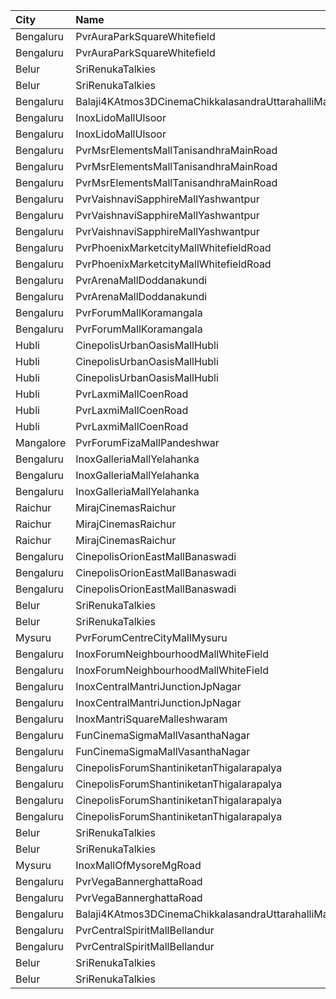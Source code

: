 | City      | Name                                                 | Language |  Time | Type        | Price | Capacity | Booked |
| :-------- | :--------------------------------------------------- | :------- | ----: | :---------- | ----: | -------: | -----: |
| Bengaluru | PvrAuraParkSquareWhitefield                          | Kannada  | 10:25 | Recliner    |  190₹ |       12 |      0 |
| Bengaluru | PvrAuraParkSquareWhitefield                          | Kannada  | 10:25 | Classic     |  100₹ |      112 |      0 |
| Belur     | SriRenukaTalkies                                     | Kannada  | 10:30 | Balcony     |  121₹ |       33 |      8 |
| Belur     | SriRenukaTalkies                                     | Kannada  | 10:30 | FirstClass  |  101₹ |      110 |     10 |
| Bengaluru | Balaji4KAtmos3DCinemaChikkalasandraUttarahalliMainRd | Kannada  | 11:00 | Gold        |  150₹ |      290 |     18 |
| Bengaluru | InoxLidoMallUlsoor                                   | Kannada  | 11:15 | Gold        |  170₹ |       15 |      0 |
| Bengaluru | InoxLidoMallUlsoor                                   | Kannada  | 11:15 | Premiere    |  112₹ |      132 |      0 |
| Bengaluru | PvrMsrElementsMallTanisandhraMainRoad                | Kannada  | 11:20 | Classic     |  100₹ |       90 |      0 |
| Bengaluru | PvrMsrElementsMallTanisandhraMainRoad                | Kannada  | 11:20 | Prime       |  112₹ |       19 |      0 |
| Bengaluru | PvrMsrElementsMallTanisandhraMainRoad                | Kannada  | 11:20 | Recliner    |  200₹ |       11 |      0 |
| Bengaluru | PvrVaishnaviSapphireMallYashwantpur                  | Kannada  | 11:35 | Classic     |  100₹ |       85 |      0 |
| Bengaluru | PvrVaishnaviSapphireMallYashwantpur                  | Kannada  | 11:35 | Prime       |  112₹ |       37 |      4 |
| Bengaluru | PvrVaishnaviSapphireMallYashwantpur                  | Kannada  | 11:35 | Recliner    |  180₹ |       13 |      0 |
| Bengaluru | PvrPhoenixMarketcityMallWhitefieldRoad               | Kannada  | 11:45 | Classic     |  112₹ |       72 |      0 |
| Bengaluru | PvrPhoenixMarketcityMallWhitefieldRoad               | Kannada  | 11:45 | Recliner    |  220₹ |        7 |      0 |
| Bengaluru | PvrArenaMallDoddanakundi                             | Kannada  | 11:50 | Classic     |  100₹ |      104 |      0 |
| Bengaluru | PvrArenaMallDoddanakundi                             | Kannada  | 11:50 | Prime       |  112₹ |       31 |      0 |
| Bengaluru | PvrForumMallKoramangala                              | Kannada  | 11:50 | Classic     |  150₹ |      166 |      0 |
| Bengaluru | PvrForumMallKoramangala                              | Kannada  | 11:50 | Recliner    |  220₹ |       12 |      0 |
| Hubli     | CinepolisUrbanOasisMallHubli                         | Kannada  | 11:55 | Normal      |  150₹ |       38 |      0 |
| Hubli     | CinepolisUrbanOasisMallHubli                         | Kannada  | 11:55 | Executive   |  150₹ |      103 |      0 |
| Hubli     | CinepolisUrbanOasisMallHubli                         | Kannada  | 11:55 | Premium     |  150₹ |       62 |     10 |
| Hubli     | PvrLaxmiMallCoenRoad                                 | Kannada  | 12:20 | Classic     |  110₹ |       64 |      0 |
| Hubli     | PvrLaxmiMallCoenRoad                                 | Kannada  | 12:20 | Prime       |  210₹ |        9 |      0 |
| Hubli     | PvrLaxmiMallCoenRoad                                 | Kannada  | 12:20 | ClassicPlus |  110₹ |      129 |      0 |
| Mangalore | PvrForumFizaMallPandeshwar                           | Kannada  | 12:25 | Classic     |  112₹ |       71 |      0 |
| Bengaluru | InoxGalleriaMallYelahanka                            | Kannada  | 12:55 | Club        |  180₹ |       70 |      0 |
| Bengaluru | InoxGalleriaMallYelahanka                            | Kannada  | 12:55 | Executive   |  170₹ |      127 |      0 |
| Bengaluru | InoxGalleriaMallYelahanka                            | Kannada  | 12:55 | Royale      |  270₹ |        9 |      0 |
| Raichur   | MirajCinemasRaichur                                  | Kannada  | 13:00 | Silver      |  140₹ |       30 |      0 |
| Raichur   | MirajCinemasRaichur                                  | Kannada  | 13:00 | Executive   |  160₹ |       90 |      0 |
| Raichur   | MirajCinemasRaichur                                  | Kannada  | 13:00 | Gold        |  180₹ |       61 |      0 |
| Bengaluru | CinepolisOrionEastMallBanaswadi                      | Kannada  | 13:30 | Normal      |  100₹ |       38 |      2 |
| Bengaluru | CinepolisOrionEastMallBanaswadi                      | Kannada  | 13:30 | Executive   |  120₹ |      145 |      0 |
| Bengaluru | CinepolisOrionEastMallBanaswadi                      | Kannada  | 13:30 | Premium     |  140₹ |       65 |      0 |
| Belur     | SriRenukaTalkies                                     | Kannada  | 13:30 | Balcony     |  121₹ |       33 |      8 |
| Belur     | SriRenukaTalkies                                     | Kannada  | 13:30 | FirstClass  |  101₹ |      110 |     10 |
| Mysuru    | PvrForumCentreCityMallMysuru                         | Kannada  | 14:10 | Classic     |  160₹ |      144 |      0 |
| Bengaluru | InoxForumNeighbourhoodMallWhiteField                 | Kannada  | 14:40 | Premiere    |  110₹ |       78 |      0 |
| Bengaluru | InoxForumNeighbourhoodMallWhiteField                 | Kannada  | 14:40 | Silver      |  130₹ |       69 |      0 |
| Bengaluru | InoxCentralMantriJunctionJpNagar                     | Kannada  | 14:50 | Club        |  130₹ |      234 |      0 |
| Bengaluru | InoxCentralMantriJunctionJpNagar                     | Kannada  | 14:50 | Royal       |  240₹ |        4 |      0 |
| Bengaluru | InoxMantriSquareMalleshwaram                         | Kannada  | 15:20 | Club        |  170₹ |      207 |      0 |
| Bengaluru | FunCinemaSigmaMallVasanthaNagar                      | Kannada  | 15:20 | Executive   |  140₹ |      150 |      0 |
| Bengaluru | FunCinemaSigmaMallVasanthaNagar                      | Kannada  | 15:20 | Normal      |  112₹ |       57 |      0 |
| Bengaluru | CinepolisForumShantiniketanThigalarapalya            | Kannada  | 15:20 | Vip         |  250₹ |       11 |      0 |
| Bengaluru | CinepolisForumShantiniketanThigalarapalya            | Kannada  | 15:20 | Premium     |  140₹ |       47 |      0 |
| Bengaluru | CinepolisForumShantiniketanThigalarapalya            | Kannada  | 15:20 | Executive   |  140₹ |       60 |      0 |
| Bengaluru | CinepolisForumShantiniketanThigalarapalya            | Kannada  | 15:20 | Normal      |  140₹ |       26 |      0 |
| Belur     | SriRenukaTalkies                                     | Kannada  | 16:30 | Balcony     |  121₹ |       33 |      8 |
| Belur     | SriRenukaTalkies                                     | Kannada  | 16:30 | FirstClass  |  101₹ |      110 |     10 |
| Mysuru    | InoxMallOfMysoreMgRoad                               | Kannada  | 17:55 | Club        |  150₹ |      200 |      0 |
| Bengaluru | PvrVegaBannerghattaRoad                              | Kannada  | 18:15 | Classic     |  150₹ |       86 |      0 |
| Bengaluru | PvrVegaBannerghattaRoad                              | Kannada  | 18:15 | Recliner    |  270₹ |        9 |      0 |
| Bengaluru | Balaji4KAtmos3DCinemaChikkalasandraUttarahalliMainRd | Kannada  | 19:00 | Gold        |  150₹ |      290 |     18 |
| Bengaluru | PvrCentralSpiritMallBellandur                        | Kannada  | 19:00 | Classic     |  170₹ |       50 |      0 |
| Bengaluru | PvrCentralSpiritMallBellandur                        | Kannada  | 19:00 | Prime       |  190₹ |       32 |      0 |
| Belur     | SriRenukaTalkies                                     | Kannada  | 19:30 | Balcony     |  121₹ |       33 |      8 |
| Belur     | SriRenukaTalkies                                     | Kannada  | 19:30 | FirstClass  |  101₹ |      110 |     10 |